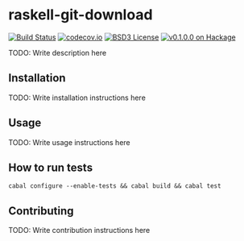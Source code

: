 # raskell-git-download
[![Build Status](https://travis-ci.org/jonathankochems/raskell-git-download.svg)](https://travis-ci.org/jonathankochems/raskell-git-download) [![codecov.io](http://codecov.io/github/jonathankochems/raskell-git-download/coverage.svg?branch=develop)](http://codecov.io/github/jonathankochems/raskell-git-download?branch=develop) [![BSD3 License](http://img.shields.io/badge/license-BSD3-brightgreen.svg)](https://tldrlegal.com/license/bsd-3-clause-license-%28revised%29) [![v0.1.0.0 on Hackage](http://img.shields.io/badge/hackage-0.1.0.0-brightgreen.svg)](http://hackage.haskell.org/package/raskell-git-download-0.1.0.0)

TODO: Write description here

## Installation

TODO: Write installation instructions here

## Usage

TODO: Write usage instructions here

## How to run tests

```
cabal configure --enable-tests && cabal build && cabal test
```

## Contributing

TODO: Write contribution instructions here
